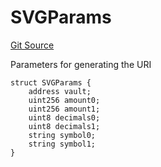 # SVGParams
[Git Source](https://github.com/ArrakisFinance/arrakis-modular/blob/main/src/utils/NFTSVG.sol)

Parameters for generating the URI


```solidity
struct SVGParams {
    address vault;
    uint256 amount0;
    uint256 amount1;
    uint8 decimals0;
    uint8 decimals1;
    string symbol0;
    string symbol1;
}
```

